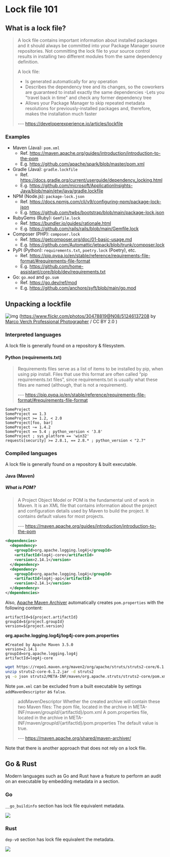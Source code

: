 # Lock file 101

## What is a lock file?

> A lock file contains important information about installed packages and it should always be committed into your Package Manager source repositories. Not committing the lock file to your source control results in installing two different modules from the same dependency definition.
>
> A lock file:
>
> - Is generated automatically for any operation
> - Describes the dependency tree and its changes, so the coworkers are guaranteed to install exactly the same dependencies
>   -Lets you "travel back in time" and check any former dependency tree
> - Allows your Package Manager to skip repeated metadata resolutions for previously-installed packages and, therefore, makes the installation much faster
>
> --- https://developerexperience.io/articles/lockfile

### Examples

- Maven (Java): `pom.xml`
  - Ref. https://maven.apache.org/guides/introduction/introduction-to-the-pom
  - E.g. https://github.com/apache/spark/blob/master/pom.xml
- Gradle (Java): `gradle.lockfile`
  - Ref. https://docs.gradle.org/current/userguide/dependency_locking.html
  - E.g. https://github.com/microsoft/ApplicationInsights-Java/blob/main/etw/java/gradle.lockfile
- NPM (Node.js): `package-lock.json`
  - Ref. https://docs.npmjs.com/cli/v9/configuring-npm/package-lock-json
  - E.g. https://github.com/twbs/bootstrap/blob/main/package-lock.json
- RubyGems (Ruby): `Gemfile.lock`
  - Ref. https://bundler.io/guides/rationale.html
  - E.g. https://github.com/rails/rails/blob/main/Gemfile.lock
- Composer (PHP): `composer.lock`
  - Ref. https://getcomposer.org/doc/01-basic-usage.md
  - E.g. https://github.com/Automattic/jetpack/blob/trunk/composer.lock
- PyPI (Python): `requirements.txt`, `poetry.lock` (Poetry), etc.
  - Ref. https://pip.pypa.io/en/stable/reference/requirements-file-format/#requirements-file-format
  - E.g. https://github.com/home-assistant/core/blob/dev/requirements.txt
- Go: `go.mod` and `go.sum`
  - Ref. https://go.dev/ref/mod
  - E.g. https://github.com/anchore/syft/blob/main/go.mod

## Unpacking a lockfile

![img](https://live.staticflickr.com/65535/51246137208_3538982c44_5k.jpg)
(https://www.flickr.com/photos/30478819@N08/51246137208 by [
Marco Verch Professional Photographer](https://www.flickr.com/people/30478819@N08/) / CC BY 2.0 )

### Interpreted languages

A lock file is generally found on a repository & filesystem.

#### Python (requirements.txt)

> Requirements files serve as a list of items to be installed by pip, when using pip install. Files that use this format are often called “pip requirements.txt files”, since requirements.txt is usually what these files are named (although, that is not a requirement).
>
> --- https://pip.pypa.io/en/stable/reference/requirements-file-format/#requirements-file-format

```
SomeProject
SomeProject == 1.3
SomeProject >= 1.2, < 2.0
SomeProject[foo, bar]
SomeProject ~= 1.4.2
SomeProject == 5.4 ; python_version < '3.8'
SomeProject ; sys_platform == 'win32'
requests[security] >= 2.8.1, == 2.8.* ; python_version < "2.7"
```

### Compiled languages

A lock file is generally found on a repository & built executable.

#### Java (Maven)

##### What is POM?

> A Project Object Model or POM is the fundamental unit of work in Maven. It is an XML file that contains information about the project and configuration details used by Maven to build the project. It contains default values for most projects.
>
> --- https://maven.apache.org/guides/introduction/introduction-to-the-pom

```xml
<dependencies>
  <dependency>
    <groupId>org.apache.logging.log4j</groupId>
    <artifactId>log4j-core</artifactId>
    <version>2.14.1</version>
  </dependency>
  <dependency>
    <groupId>org.apache.logging.log4j</groupId>
    <artifactId>log4j-api</artifactId>
    <version>2.14.1</version>
  </dependency>
</dependencies>
```

Also, [Apache Maven Archiver](https://maven.apache.org/shared/maven-archiver/) automatically creates `pom.properties` with the following content:

```
artifactId=${project.artifactId}
groupId=${project.groupId}
version=${project.version}
```

**org.apache.logging.log4j/log4j-core pom.properties**

```
#Created by Apache Maven 3.5.0
version=2.14.1
groupId=org.apache.logging.log4j
artifactId=log4j-core
```

```bash
wget https://repo1.maven.org/maven2/org/apache/struts/struts2-core/6.1.2/struts2-core-6.1.2.jar
unzip struts2-core-6.1.2.jar -d struts2
yq -o json struts2/META-INF/maven/org.apache.struts/struts2-core/pom.xml | jq .project.dependencies
```

Note `pom.xml` can be excluded from a built executable by settings `addMavenDescriptor` as `false`.

> addMavenDescriptor
> Whether the created archive will contain these two Maven files:
> The pom file, located in the archive in META-INF/maven/${groupId}/${artifactId}/pom.xml
> A pom.properties file, located in the archive in META-INF/maven/${groupId}/${artifactId}/pom.properties
> The default value is true.
>
> --- https://maven.apache.org/shared/maven-archiver/

Note that there is another approach that does not rely on a lock file.

## Go & Rust

Modern languages such as Go and Rust have a feature to perform an audit on an executable by embedding metadata in a section.

### Go

`__go_buildinfo` section has lock file equivalent metadata.

![](https://i.imgur.com/y57qsxk.png)

### Rust

`dep-v0` section has lock file equivalent the metadata.

![](https://i.imgur.com/eflM0ET.png)

